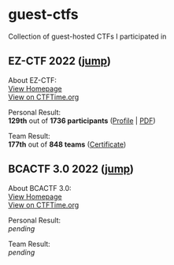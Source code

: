 # guest-ctfs
Collection of guest-hosted CTFs I participated in

## EZ-CTF 2022 ([jump](https://github.com/david-prv/guest-ctfs/tree/main/ez-ctf))
About EZ-CTF:  
[View Homepage](https://ez.ctf.cafe)  
[View on CTFTime.org](https://ctftime.org/event/1655/)

Personal Result:  
**129th** out of **1736 participants** ([Profile](ez.ctf.cafe/user/Ceytec) | [PDF](https://upload.david-dewes.de/ceytec_results_ezctf.pdf))

Team Result:  
**177th** out of **848 teams** ([Certificate](https://upload.david-dewes.de/kekw_ezctf.png))

## BCACTF 3.0 2022 ([jump](https://github.com/david-prv/guest-ctfs))
About BCACTF 3.0:  
[View Homepage](https://www.bcactf.com)  
[View on CTFTime.org](https://ctftime.org/event/1602)  

Personal Result:  
*pending*

Team Result:  
*pending*
